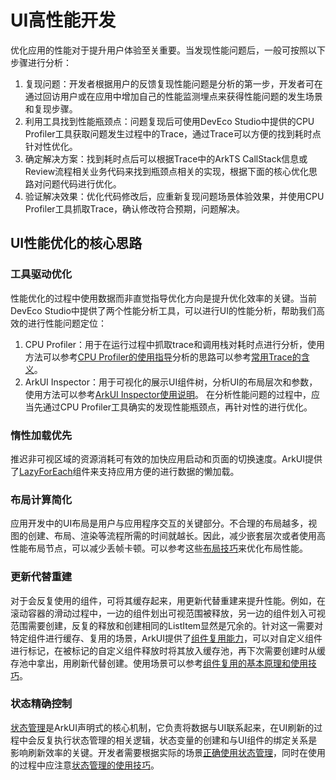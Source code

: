 # UI高性能开发

优化应用的性能对于提升用户体验至关重要。当发现性能问题后，一般可按照以下步骤进行分析：
1. 复现问题：开发者根据用户的反馈复现性能问题是分析的第一步，开发者可在通过回访用户或在应用中增加自己的性能监测埋点来获得性能问题的发生场景和复现步骤。
2. 利用工具找到性能瓶颈点：问题复现后可使用DevEco Studio中提供的CPU Profiler工具获取问题发生过程中的Trace，通过Trace可以方便的找到耗时点针对性优化。
3. 确定解决方案：找到耗时点后可以根据Trace中的ArkTS CallStack信息或Review流程相关业务代码来找到瓶颈点相关的实现，根据下面的核心优化思路对问题代码进行优化。
4. 验证解决效果：优化代码修改后，应重新复现问题场景体验效果，并使用CPU Profiler工具抓取Trace，确认修改符合预期，问题解决。

## UI性能优化的核心思路

### 工具驱动优化
性能优化的过程中使用数据而非直觉指导优化方向是提升优化效率的关键。当前DevEco Studio中提供了两个性能分析工具，可以进行UI的性能分析，帮助我们高效的进行性能问题定位：
1. CPU Profiler：用于在运行过程中抓取trace和调用栈对耗时点进行分析，使用方法可以参考<!--RP1-->[CPU Profiler的使用指导](../performance/application-performance-analysis.md)<!--RP1End-->分析的思路可以参考<!--RP2-->[常用Trace的含义](../performance/common-trace-using-instructions.md)<!--RP2End-->。
2. ArkUI Inspector：用于可视化的展示UI组件树，分析UI的布局层次和参数，使用方法可以参考<!--RP3-->[ArkUI Inspector使用说明](../performance/arkUI-inspector.md)<!--RP3End-->。
在分析性能问题的过程中，应当先通过CPU Profiler工具确实的发现性能瓶颈点，再针对性的进行优化。

### 惰性加载优先
推迟非可视区域的资源消耗可有效的加快应用启动和页面的切换速度。ArkUI提供了[LazyForEach](state-management/arkts-rendering-control-lazyforeach.md)组件来支持应用方便的进行数据的懒加载。

### 布局计算简化
应用开发中的UI布局是用户与应用程序交互的关键部分。不合理的布局越多，视图的创建、布局、渲染等流程所需的时间就越长。因此，减少嵌套层次或者使用高性能布局节点，可以减少丢帧卡顿。可以参考这些<!--RP4-->[布局技巧](../performance/reduce-view-nesting-levels.md)来优化布局性能<!--RP4End-->。

### 更新代替重建
对于会反复使用的组件，可将其缓存起来，用更新代替重建来提升性能。例如，在滚动容器的滑动过程中，一边的组件划出可视范围被释放，另一边的组件划入可视范围需要创建，反复的释放和创建相同的ListItem显然是冗余的。针对这一需要对特定组件进行缓存、复用的场景，ArkUI提供了[组件复用能力](state-management/arkts-reusable.md)，可以对自定义组件进行标记，在被标记的自定义组件释放时将其放入缓存池，再下次需要创建时从缓存池中拿出，用刷新代替创建。使用场景可以参考<!--RP5-->[组件复用的基本原理和使用技巧](../performance/component-reuse-overview.md)<!--RP5End-->。

### 状态精确控制
[状态管理](state-management/arkts-state-management-overview.md)是ArkUI声明式的核心机制，它负责将数据与UI联系起来，在UI刷新的过程中会反复执行状态管理的相关逻辑，状态变量的创建和与UI组件的绑定关系是影响刷新效率的关键。开发者需要根据实际的场景[正确使用状态管理](state-management/properly-use-state-management-to-develope.md)，同时在使用的过程中应注意[状态管理的使用技巧](state-management/arkts-state-management-best-practices.md)。
